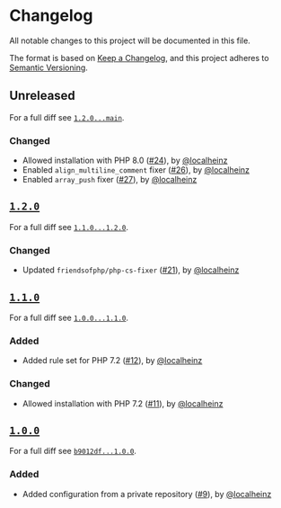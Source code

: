 # Changelog

All notable changes to this project will be documented in this file.

The format is based on [Keep a Changelog](https://keepachangelog.com/en/1.0.0/), and this project adheres to [Semantic Versioning](https://semver.org/spec/v2.0.0.html).

## Unreleased

For a full diff see [`1.2.0...main`][1.2.0...main].

### Changed

* Allowed installation with PHP 8.0 ([#24]), by [@localheinz]
* Enabled `align_multiline_comment` fixer  ([#26]), by [@localheinz]
* Enabled `array_push` fixer  ([#27]), by [@localheinz]

## [`1.2.0`][1.2.0]

For a full diff see [`1.1.0...1.2.0`][1.1.0...1.2.0].

### Changed

* Updated `friendsofphp/php-cs-fixer` ([#21]), by [@localheinz]

## [`1.1.0`][1.1.0]

For a full diff see [`1.0.0...1.1.0`][1.0.0...1.1.0].

### Added

* Added rule set for PHP 7.2 ([#12]), by [@localheinz]

### Changed

* Allowed installation with PHP 7.2 ([#11]), by [@localheinz]

## [`1.0.0`][1.0.0]

For a full diff see [`b9012df...1.0.0`][b9012df...1.0.0].

### Added

* Added configuration from a private repository ([#9]), by [@localheinz]

[1.0.0]: https://github.com/gansel-rechtsanwaelte/php-cs-fixer-config/tag/1.0.0
[1.1.0]: https://github.com/gansel-rechtsanwaelte/php-cs-fixer-config/tag/1.1.0
[1.2.0]: https://github.com/gansel-rechtsanwaelte/php-cs-fixer-config/tag/1.2.0

[b9012df...1.0.0]: https://github.com/gansel-rechtsanwaelte/php-cs-fixer-config/compare/b9012df...1.0.0
[1.0.0...1.1.0]: https://github.com/gansel-rechtsanwaelte/php-cs-fixer-config/compare/1.0.0...1.1.0
[1.1.0...1.2.0]: https://github.com/gansel-rechtsanwaelte/php-cs-fixer-config/compare/1.1.0...1.2.0
[1.2.0...main]: https://github.com/gansel-rechtsanwaelte/php-cs-fixer-config/compare/1.2.0...main

[#9]: https://github.com/gansel-rechtsanwaelte/php-cs-fixer-config/pull/9
[#11]: https://github.com/gansel-rechtsanwaelte/php-cs-fixer-config/pull/11
[#12]: https://github.com/gansel-rechtsanwaelte/php-cs-fixer-config/pull/12
[#21]: https://github.com/gansel-rechtsanwaelte/php-cs-fixer-config/pull/21
[#24]: https://github.com/gansel-rechtsanwaelte/php-cs-fixer-config/pull/24
[#26]: https://github.com/gansel-rechtsanwaelte/php-cs-fixer-config/pull/26
[#27]: https://github.com/gansel-rechtsanwaelte/php-cs-fixer-config/pull/27

[@localheinz]: https://github.com/localheinz
